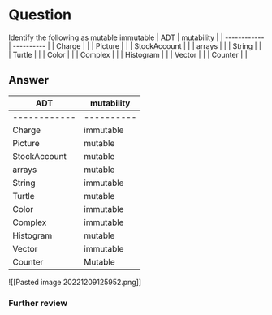 # Question
Identify the following as mutable immutable
| ADT          | mutability |
| ------------ | ---------- |
| Charge       |            |
| Picture      |            |
| StockAccount |            |
| arrays       |            |
| String       |            |
| Turtle       |            |
| Color        |            |
| Complex      |            |
| Histogram    |            |
| Vector       |            |
| Counter             |            |


## Answer
 ADT          | mutability |
| ------------ | ---------- |
| ------------ | ---------- |
| Charge       | immutable  |
| Picture      | mutable    |
| StockAccount | mutable    |
| arrays       | mutable    |
| String       | immutable  |
| Turtle       | mutable    |
| Color        | immutable  |
| Complex      | immutable  |
| Histogram    | mutable    |
| Vector       | immutable  |
| Counter             | Mutable           |


![[Pasted image 20221209125952.png]]

### Further review
